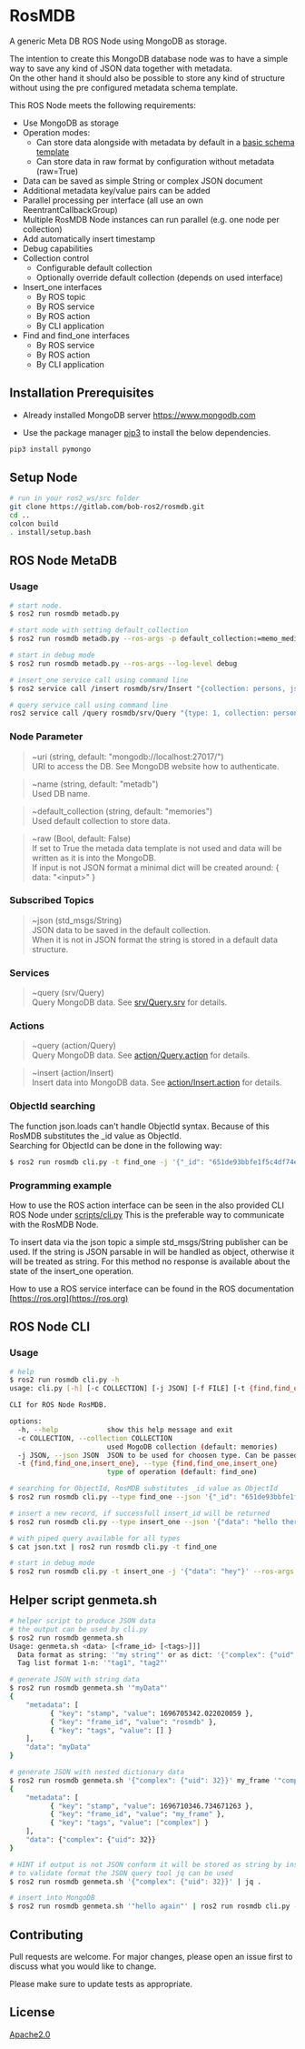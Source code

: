 # RosMDB
A generic Meta DB ROS Node using MongoDB as storage.

The intention to create this MongoDB database node was to have a simple way to 
save any kind of JSON data together with metadata.\
On the other hand it should also be possible to store any kind of structure 
without using the pre configured metadata schema template.

This ROS Node meets the following requirements:
- Use MongoDB as storage
- Operation modes:
  - Can store data alongside with metadata by default in a [basic schema template](#helper-script-genmetash)
  - Can store data in raw format by configuration without metadata (raw=True)
- Data can be saved as simple String or complex JSON document
- Additional metadata key\/value pairs can be added
- Parallel processing per interface (all use an own ReentrantCallbackGroup)
- Multiple RosMDB Node instances can run parallel (e.g. one node per collection)
- Add automatically insert timestamp
- Debug capabilities
- Collection control
  - Configurable default collection
  - Optionally override default collection (depends on used interface)
- Insert_one interfaces
  - By ROS topic
  - By ROS service
  - By ROS action
  - By CLI application
- Find and find_one interfaces
  - By ROS service
  - By ROS action
  - By CLI application

## Installation Prerequisites

- Already installed MongoDB server https://www.mongodb.com

- Use the package manager [pip3](https://pip.pypa.io/en/stable/) 
to install the below dependencies.

```bash
pip3 install pymongo
```

## Setup Node ##

```bash
# run in your ros2_ws/src folder
git clone https://gitlab.com/bob-ros2/rosmdb.git
cd ..
colcon build
. install/setup.bash
```

## ROS Node MetaDB

### Usage
```bash
# start node.
$ ros2 run rosmdb metadb.py

# start node with setting default_collection
$ ros2 run rosmdb metadb.py --ros-args -p default_collection:=memo_media

# start in debug mode
$ ros2 run rosmdb metadb.py --ros-args --log-level debug

# insert_one service call using command line
$ ros2 service call /insert rosmdb/srv/Insert "{collection: persons, json: '{\"data\":\"pete\"}'}"

# query service call using command line
ros2 service call /query rosmdb/srv/Query "{type: 1, collection: persons, query: '{\"_id\":\"65228c4a9244d375f83788cb\"}'}"
```
### Node Parameter

> ~uri (string, default: "mongodb://localhost:27017/")\
URI to access the DB. See MongoDB website how to authenticate.

> ~name (string, default: "metadb")\
Used DB name.

> ~default_collection (string, default: "memories")\
Used default collection to store data.

> ~raw (Bool, default: False)\
If set to True the metada data template is not used and data will be written 
as it is into the MongoDB.\
If input is not JSON format a minimal dict will be created around: { data: "\<input\>" }

### Subscribed Topics

> ~json (std_msgs/String)\
JSON data to be saved in the default collection.\
When it is not in JSON format 
the string is stored in a default data structure.

### Services

> ~query (srv/Query)\
Query MongoDB data. See [srv/Query.srv](srv/Query.srv) for details.

### Actions

> ~query (action/Query)\
Query MongoDB data. See [action/Query.action](action/Query.action) for details.

> ~insert  (action/Insert)\
Insert data into MongoDB data. See [action/Insert.action](action/Insert.action) for details.

### ObjectId searching

The function json.loads can't handle ObjectId syntax. Because of this RosMDB substitutes the _id value as ObjectId.\
Searching for ObjectId can be done in the following way:
```bash
$ ros2 run rosmdb cli.py -t find_one -j '{"_id": "651de93bbfe1f5c4df74e77a"}'
```

### Programming example

How to use the ROS action interface can be seen in the also provided CLI ROS Node under [scripts/cli.py](scripts/cli.py)
This is the preferable way to communicate with the RosMDB Node.

To insert data via the json topic a simple std_msgs/String publisher can be used. 
If the string is JSON parsable in will be handled as object, otherwise it will be treated as string. 
For this method no response is available about the state of the insert_one operation.

How to use a ROS service interface can be found in the ROS documentation [https://ros.org](https://ros.org)


## ROS Node CLI

### Usage

```bash
# help
$ ros2 run rosmdb cli.py -h
usage: cli.py [-h] [-c COLLECTION] [-j JSON] [-f FILE] [-t {find,find_one,insert_one}]

CLI for ROS Node RosMDB.

options:
  -h, --help            show this help message and exit
  -c COLLECTION, --collection COLLECTION
                        used MogoDB collection (default: memories)
  -j JSON, --json JSON  JSON to be used for choosen type. Can be passed via stdin. (default: )
  -t {find,find_one,insert_one}, --type {find,find_one,insert_one}
                        type of operation (default: find_one)

# searching for ObjectId, RosMDB substitutes _id value as ObjectId
$ ros2 run rosmdb cli.py --type find_one --json '{"_id": "651de93bbfe1f5c4df74e77a"}'

# insert a new record, if successfull insert_id will be returned
$ ros2 run rosmdb cli.py --type insert_one --json '{"data": "hello there"}'

# with piped query available for all types
$ cat json.txt | ros2 run rosmdb cli.py -t find_one

# start in debug mode
$ ros2 run rosmdb cli.py -t insert_one -j '{"data": "hey"}' --ros-args --log-level debug
```

## Helper script genmeta.sh
```bash
# helper script to produce JSON data
# the output can be used by cli.py
$ ros2 run rosmdb genmeta.sh
Usage: genmeta.sh <data> [<frame_id> [<tags>]]]
  Data format as string: '"my string"' or as dict: '{"complex": {"uid": 32}}'  
  Tag list format 1-n: '"tag1", "tag2"'

# generate JSON with string data
$ ros2 run rosmdb genmeta.sh '"myData"'
{
    "metadata": [
          { "key": "stamp", "value": 1696705342.022020059 },
          { "key": "frame_id", "value": "rosmdb" },
          { "key": "tags", "value": [] }
    ],
    "data": "myData"
}

# generate JSON with nested dictionary data
$ ros2 run rosmdb genmeta.sh '{"complex": {"uid": 32}}' my_frame '"complex"' 
{
    "metadata": [
          { "key": "stamp", "value": 1696710346.734671263 },
          { "key": "frame_id", "value": "my_frame" },
          { "key": "tags", "value": ["complex"] }
    ],
    "data": {"complex": {"uid": 32}}
}

# HINT if output is not JSON conform it will be stored as string by insert_one!
# to validate format the JSON query tool jq can be used
$ ros2 run rosmdb genmeta.sh '{"complex": {"uid": 32}}' | jq .

# insert into MongoDB
$ ros2 run rosmdb genmeta.sh '"hello again"' | ros2 run rosmdb cli.py -t insert_one -c my_collection
```

## Contributing

Pull requests are welcome. For major changes, please open an issue first
to discuss what you would like to change.

Please make sure to update tests as appropriate.

## License

[Apache2.0](https://www.apache.org/licenses/LICENSE-2.0)